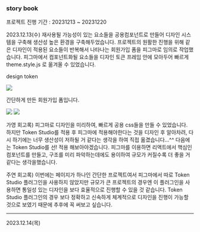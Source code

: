 ### story book

프로젝트 진행 기간 : 20231213 ~ 20231220

2023.12.13(수)
재사용될 가능성이 있는 요소들을 공용컴포넌트로 만들어 디자인 시스템을 구축해 생산성 높은 환경을 구축해두었습니다.
프로젝트의 원활한 진행을 위해 같은 디자인이 적용된 요소들이 반복해서 나타나는 회원가입 폼을 피그마로 임의로 작업했습니다.
피그마에서 컴포넌트화될 요소들을 디자인 토큰 프레임 안에 모아두어 빠르게 theme.style.js 로 옮겨올 수 있었습니다.

<p align="center">
<p>design token</p>
<img src="https://github.com/55555-Jyeon/admin-toggle-page/assets/134191817/1b80108a-4209-4812-9c9f-75281768df35">
<p>간단하게 만든 회원가입 폼입니다.</p>
<img src="https://github.com/55555-Jyeon/admin-toggle-page/assets/134191817/eef85e1e-2980-4681-a5b1-ed8c9480fa1f">
<img src="https://github.com/55555-Jyeon/admin-toggle-page/assets/134191817/43c65336-5e0f-48d9-959f-b24295868c0b">
</p>

가영 회고록)
피그마로 디자인을 미리하여, 빠르게 공용 css들을 만들 수 있었습니다.
하지만 Token Studio를 적용 후 피그마에 적용해야한다는 것을 디자인 후 알아차려, 다시 하기에는 너무 생산성이 저하될 거 같다는 생각을 하여 직접 옮겼습니다...^^
다음에는 Token Studio를 선! 적용 해보아야겠습니다.
피그마를 이용하면 리액트에서 핵심인 컴포넌트를 만들고, 구조를 미리 파악하는데에도 용이하여 규모가 커질수록 더 좋을 거 같다는 생각을했습니다.

주연 회고록) 이번에는 페이지가 하나인 간단한 프로젝트여서 피그마에서 따로 Token Studio 플러그인을 사용하지 않았지만 규모가 큰 프로젝트의 경우엔 이 플러그인을 사용하면 통일성 있는 디자인을 보다 효율적으로 진행할 수 있을 것 같습니다. Token Studio 플러그인의 경우 보다 정확하고 신속하게 체계적으로 디자인을 진행이 가능할 것으로 보였기 때문에 추후에 꼭 써보고 싶습니다.

------------------
2023.12.14(목)
